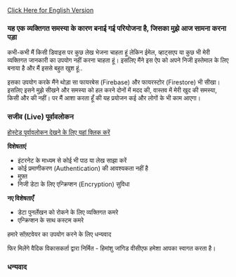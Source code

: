 <a href="./readme.md">Click Here for English Version</a>

### यह एक व्यक्तिगत समस्या के कारण बनाई गई परियोजना है, जिसका मुझे आज सामना करना पड़ा

कभी-कभी मैं किसी डिवाइस पर कुछ लेख भेजना चाहता हूं लेकिन ईमेल, व्हाट्सएप या कुछ भी मेरी व्यक्तिगत जानकारी का उपयोग नहीं करना चाहता हूं।
इसलिए मैंने इस ऐप को अपने निजी इस्तेमाल के लिए बनाया है और मैं इससे बहुत खुश हूं..

इसका उपयोग करके मैंने थोड़ा सा फायरबेस (Firebase) और फायरस्टोर (Firestore) भी सीखा।
इसलिए इसने मुझे सीखने और समस्या को हल करने दोनों में मदद की, वास्तव में मेरी खुद की समस्या, किसी और की नहीं।
पर मैं आशा करता हूँ की यह प्रयोजन कई और लोगों के भी काम आएगा।  

### सजीव (Live) पूर्वावलोकन
<a href="https://somewebshit.web.app">होस्टेड पूर्वावलोकन देखने के लिए यहां क्लिक करें</a>

**विशेषताएं**
- इंटरनेट के माध्यम से कोई भी पाठ या लेख साझा करें
- कोई प्रमाणीकरण (Authentication) की आवश्यकता नहीं है
- मुफ़्त
- निजी डेटा के लिए एन्क्रिप्शन (Encryption) सुविधा

**नए विशेषताएँ**
- डेटा पुनर्लेखन को रोकने के लिए व्यक्तिगत कमरे
- एन्क्रिप्शन के साथ कस्टम कमरे

हमारे सॉफ़्टवेयर का उपयोग करने के लिए धन्यवाद

फिर मिलेंगे
वैदिक विकासकर्ता द्वारा निर्मित - हिमांशु जांगिड
वीसीएफ हमेशा आपका स्वागत करता है। 

### धन्यवाद 